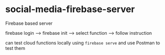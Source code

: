 # social-media-firebase-server

Firebase based server

firebase login --> firebase init --> select function --> follow instruction


can test cloud functions locally using `firebase serve` and use Postman to test them